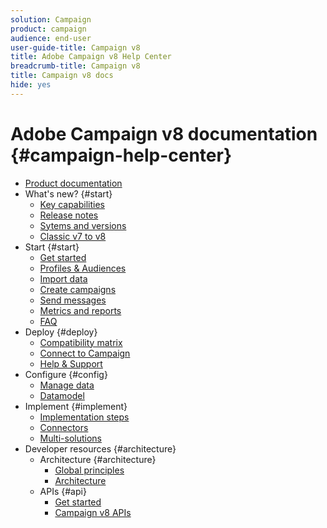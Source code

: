 ```yaml
---
solution: Campaign
product: campaign
audience: end-user
user-guide-title: Campaign v8
title: Adobe Campaign v8 Help Center
breadcrumb-title: Campaign v8
title: Campaign v8 docs
hide: yes
---
```


# Adobe Campaign v8 documentation {#campaign-help-center}

+ [Product documentation](adobe-campaign-home.md)
+ What's new? {#start}
  + [Key capabilities](start/whats-new.md)
  + [Release notes](start/release-notes.md)
  + [Sytems and versions](start/compatibility-matrix.md)
  + [Classic v7 to v8](start/capability-matrix.md)
+ Start {#start}
  + [Get started](start/get-started.md)
  + [Profiles & Audiences](start/audiences.md)
  + [Import data](start/import.md)
  + [Create campaigns](start/campaigns.md)
  + [Send messages](start/create-message.md)
  + [Metrics and reports](start/reporting.md)
  + [FAQ](start/campaign-faq.md)
+ Deploy {#deploy}
  + [Compatibility matrix](start/compatibility-matrix.md)
  + [Connect to Campaign](start/connect.md)
  + [Help & Support](start/support.md)
+ Configure {#config}
  + [Manage data](start/replication.md)
  + [Datamodel](dev/datamodel.md)
+ Implement {#implement}
  + [Implementation steps](start/implement.md)
  + [Connectors](start/connectors.md)
  + [Multi-solutions](start/integration.md)
+ Developer resources {#architecture}
  + Architecture {#architecture}
    + [Global principles](dev/general-architecture.md)
    + [Architecture](dev/architecture.md)
  + APIs {#api}
    + [Get started](dev/api.md)
    + [Campaign v8 APIs](https://docs.adobe.com/content/help/en/campaign-classic/technicalresources/api/index.html)
